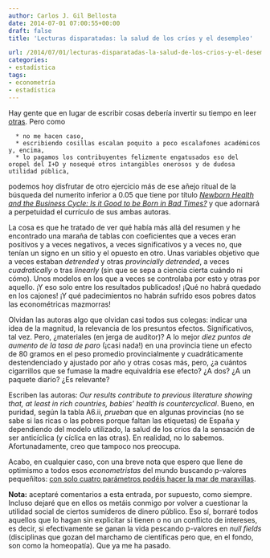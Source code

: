 ```yaml
---
author: Carlos J. Gil Bellosta
date: 2014-07-01 07:00:55+00:00
draft: false
title: 'Lecturas disparatadas: la salud de los críos y el desempleo'

url: /2014/07/01/lecturas-disparatadas-la-salud-de-los-crios-y-el-desempleo/
categories:
- estadística
tags:
- econometría
- estadística
---
```


Hay gente que en lugar de escribir cosas debería invertir su tiempo en leer [otras](http://www.datanalytics.com/2011/03/03/%C2%BFcasi-todos-los-resultados-cientificos-que-se-publican-son-falsos/). Pero como



	  * no me hacen caso,
	  * escribiendo cosillas escalan poquito a poco escalafones académicos y, encima,
	  * lo pagamos los contribuyentes felizmente engatusados eso del oropel del I+D y nosequé otros intangibles onerosos y de dudosa utilidad pública,

podemos hoy disfrutar de otro ejercicio más de ese añejo ritual de la búsqueda del numerito inferior a 0.05 que tiene por título [_Newborn Health and the Business Cycle: Is it Good to be Born in Bad Times?_](http://research.barcelonagse.eu/tmp/working_papers/702.pdf) y que adornará a perpetuidad el currículo de sus ambas autoras.

La cosa es que he tratado de ver qué había más allá del resumen y he encontrado una maraña de tablas con coeficientes que a veces eran positivos y a veces negativos, a veces significativos y a veces no, que tenían un signo en un sitio y el opuesto en otro. Unas variables objetivo que a veces estaban _detrended_ y otras _provincially detrended_, a veces _cuadratically_ o tras _linearly_ (sin que se sepa a ciencia cierta cuándo ni cómo). Unos modelos en los que a veces se controlaba por esto y otras por aquello. ¡Y eso solo entre los resultados publicados! ¡Qué no habrá quedado en los cajones! ¡Y qué padecimientos no habrán sufrido esos pobres datos las econométricas mazmorras!

Olvidan las autoras algo que olvidan casi todos sus colegas: indicar una idea de la magnitud, la relevancia de los presuntos efectos. Significativos, tal vez. Pero, ¿materiales (en jerga de auditor)? A lo mejor _diez puntos de aumento de la tasa de paro_ (¡casi nada!) en una provincia tiene un efecto de 80 gramos en el peso promedio provincialmente y cuadráticamente destendenciado y ajustado por año y otras cosas más, pero, ¿a cuántos cigarrillos que se fumase la madre equivaldría ese efecto? ¿A dos? ¿A un paquete diario? ¿Es relevante?

Escriben las autoras: _Our results contribute to previous literature showing that, at least in rich
countries, babies’ health is countercyclical_. Bueno, en puridad, según la tabla A6.ii, _prueban_ que en algunas provincias (no se sabe si las ricas o las pobres porque faltan las etiquetas) de España y dependiendo del modelo utilizado, la salud de los críos da la sensación de ser anticíclica (y cíclica en las otras). En realidad, no lo sabemos. Afortunadamente, creo que tampoco nos preocupa.

Acabo, en cualquier caso, con una breve nota que espero que llene de optimismo a todos esos _econometristas_ del mundo buscando p-valores pequeñitos: [con solo cuatro parámetros podéis hacer la mar de maravillas](http://www.johndcook.com/blog/2011/06/21/how-to-fit-an-elephant/).

**Nota:** aceptaré comentarios a esta entrada, por supuesto, como siempre. Incluso dejaré que en ellos os metáis conmigo por volver a cuestionar la utilidad social de ciertos sumideros de dinero público. Eso sí, borraré todos aquellos que lo hagan sin explicitar si tienen o no un conflicto de intereses, es decir, si efectivamente se ganan la vida pescando p-valores en _null fields_ (disciplinas que gozan del marchamo de científicas pero que, en el fondo, son como la homeopatía). Que ya me ha pasado.
